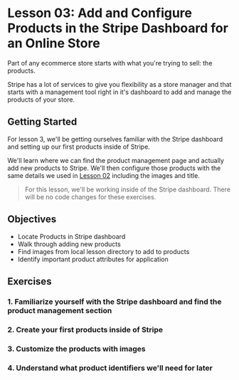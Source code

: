 # Lesson 03: Add and Configure Products in the Stripe Dashboard for an Online Store

Part of any ecommerce store starts with what you're trying to sell: the products.

Stripe has a lot of services to give you flexibility as a store manager and that starts with a management tool right in it's dashboard to add and manage the products of your store.

## Getting Started

For lesson 3, we'll be getting ourselves familiar with the Stripe dashboard and setting up our first products inside of Stripe.

We'll learn where we can find the product management page and actually add new products to Stripe. We'll then configure those products with the same details we used in [Lesson 02](https://github.com/colbyfayock/space-jelly-store-workshop/tree/main/lessons/02%20-%20Add%20a%20Grid%20of%20Products%20with%20Images%20to%20a%20Next.js%20React%20App) including the images and title.

> For this lesson, we'll be working inside of the Stripe dashboard. There will be no code changes for these exercises.

## Objectives
* Locate Products in Stripe dashboard
* Walk through adding new products
* Find images from local lesson directory to add to products
* Identify important product attributes for application

## Exercises

### 1. Familiarize yourself with the Stripe dashboard and find the product management section

### 2. Create your first products inside of Stripe

### 3. Customize the products with images

### 4. Understand what product identifiers we'll need for later
